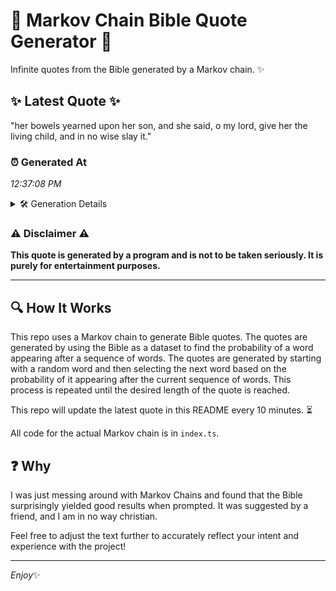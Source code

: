 # 📖 Markov Chain Bible Quote Generator 📖

Infinite quotes from the Bible generated by a Markov chain. ✨

## ✨ Latest Quote ✨
"her bowels yearned upon her son, and she said, o my lord, give her the living child, and in no wise slay it."

### ⏰ Generated At
*12:37:08 PM*

<details>
    <summary>🛠️ Generation Details</summary>
    <p>
        <strong>🌱 Seed:</strong> her<br>
        <strong>🔄 Iterations:</strong> 22<br>
        <strong>📜 Context History:</strong><br>[ her ]: bowels<br>[ her, bowels ]: yearned<br>[ her, bowels, yearned ]: upon<br>[ her, bowels, yearned, upon ]: her<br>[ her, bowels, yearned, upon, her ]: son,<br>[ her, bowels, yearned, upon, her, son, ]: and<br>[ bowels, yearned, upon, her, son,, and ]: she<br>[ yearned, upon, her, son,, and, she ]: said,<br>[ upon, her, son,, and, she, said, ]: o<br>[ her, son,, and, she, said,, o ]: my<br>[ son,, and, she, said,, o, my ]: lord,<br>[ and, she, said,, o, my, lord, ]: give<br>[ she, said,, o, my, lord,, give ]: her<br>[ said,, o, my, lord,, give, her ]: the<br>[ o, my, lord,, give, her, the ]: living<br>[ my, lord,, give, her, the, living ]: child,<br>[ lord,, give, her, the, living, child, ]: and<br>[ give, her, the, living, child,, and ]: in<br>[ her, the, living, child,, and, in ]: no<br>[ the, living, child,, and, in, no ]: wise<br>[ living, child,, and, in, no, wise ]: slay<br>[ child,, and, in, no, wise, slay ]: it.<br>
    </p>
</details>

### ⚠️ Disclaimer ⚠️
**This quote is generated by a program and is not to be taken seriously. It is purely for entertainment purposes.**

---

## 🔍 How It Works

This repo uses a Markov chain to generate Bible quotes. The quotes are generated by using the Bible as a dataset to find the probability of a word appearing after a sequence of words. The quotes are generated by starting with a random word and then selecting the next word based on the probability of it appearing after the current sequence of words. This process is repeated until the desired length of the quote is reached.

This repo will update the latest quote in this README every 10 minutes. ⏳

All code for the actual Markov chain is in `index.ts`.

## ❓ Why

I was just messing around with Markov Chains and found that the Bible surprisingly yielded good results when prompted. 
It was suggested by a friend, and I am in no way christian.

Feel free to adjust the text further to accurately reflect your intent and experience with the project!

---

*Enjoy*✨
